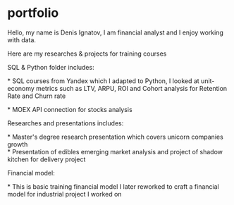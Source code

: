 # portfolio
Hello, my name is Denis Ignatov, I am financial analyst and I enjoy working with data. 
<p>Here are my researches &amp; projects for training courses<p>

<p>SQL & Python folder includes:<p>
</div>* SQL courses from Yandex which I adapted to Python, I looked at unit-economy metrics such as LTV, ARPU, ROI and Cohort analysis for Retention Rate and Churn rate <div>
</div>* MOEX API connection for stocks analysis<div>
  
 
<p>Researches and presentations includes:<p>
</div>* Master's degree research presentation which covers unicorn companies growth<div>
</div>* Presentation of edibles emerging market analysis and project of shadow kitchen for delivery project <div>
  
<p>Financial model:<p>
</div>* This is basic training financial model I later reworked to craft a financial model for industrial project I worked on<div>
  
  
